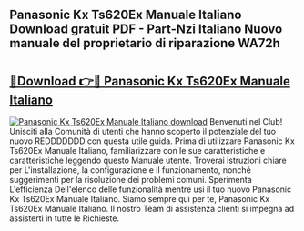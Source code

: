 ## Panasonic Kx Ts620Ex Manuale Italiano Download gratuit PDF - Part-Nzi Italiano Nuovo manuale del proprietario di riparazione WA72h

# <h2><a href="http://dfae7z.blite.top/?on=Panasonic+Kx+Ts620Ex+Manuale+Italiano">🔗Download 👉🔴 Panasonic Kx Ts620Ex Manuale Italiano</a></h2>

[![Panasonic Kx Ts620Ex Manuale Italiano download](https://i.imgur.com/lujVjoI.png)](http://dfae7z.blite.top/?on=Panasonic+Kx+Ts620Ex+Manuale+Italiano)
Benvenuti nel Club! Unisciti alla Comunità di utenti che hanno scoperto il potenziale del tuo nuovo REDDDDDDD con questa utile guida. Prima di utilizzare Panasonic Kx Ts620Ex Manuale Italiano, familiarizzare con le sue caratteristiche e caratteristiche leggendo questo Manuale utente. Troverai istruzioni chiare per L'installazione, la configurazione e il funzionamento, nonché suggerimenti per la risoluzione dei problemi comuni. Sperimenta L'efficienza Dell'elenco delle funzionalità mentre usi il tuo nuovo Panasonic Kx Ts620Ex Manuale Italiano. Siamo sempre qui per te, Panasonic Kx Ts620Ex Manuale Italiano. Il nostro Team di assistenza clienti si impegna ad assisterti in tutte le Richieste.
